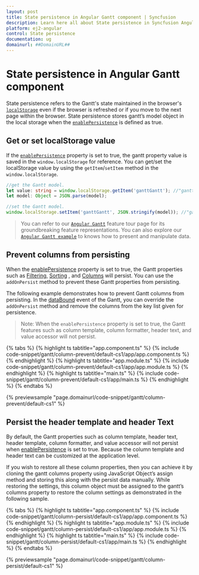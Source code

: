 ```yaml
---
layout: post
title: State persistence in Angular Gantt component | Syncfusion
description: Learn here all about State persistence in Syncfusion Angular Gantt component of Syncfusion Essential JS 2 and more.
platform: ej2-angular
control: State persistence 
documentation: ug
domainurl: ##DomainURL##
---
```


# State persistence in Angular Gantt component

State persistence refers to the Gantt's state maintained in the browser's [`localStorage`](https://www.w3schools.com/html/html5_webstorage.asp#) even if the browser is refreshed or if you move to the next page within the browser.
State persistence stores gantt’s model object in the local storage when the [`enablePersistence`](https://ej2.syncfusion.com/angular/documentation/api/gantt/#enablepersistence) is defined as true.

## Get or set localStorage value

If the [`enablePersistence`](https://ej2.syncfusion.com/angular/documentation/api/gantt/#enablepersistence) property is set to true, the gantt property value is saved in the `window.localStorage` for reference. You can get/set the localStorage value by using the `getItem`/`setItem` method in the `window.localStorage`.

```typescript
//get the Gantt model.
let value: string = window.localStorage.getItem('ganttGantt'); //"ganttGantt" is component name + component id.
let model: Object = JSON.parse(model);

```

```typescript
//set the Gantt model.
window.localStorage.setItem('ganttGantt', JSON.stringify(model)); //"ganttGantt" is component name + component id.

```

> You can refer to our [`Angular Gantt`](https://www.syncfusion.com/angular-ui-components/angular-gantt-chart) feature tour page for its groundbreaking feature representations. You can also explore our [`Angular Gantt example`](https://ej2.syncfusion.com/angular/demos/#/material/gantt/default) to knows how to present and manipulate data.

## Prevent columns from persisting

When the [enablePersistence](https://ej2.syncfusion.com/angular/documentation/api/gantt/#enablepersistence) property is set to true, the Gantt properties such as [Filtering](https://ej2.syncfusion.com/angular/documentation/api/gantt/#allowfiltering), [Sorting](https://ej2.syncfusion.com/angular/documentation/api/gantt/#allowsorting) , and [Columns](https://ej2.syncfusion.com/angular/documentation/api/gantt/#columns) will persist. You can use the `addOnPersist` method to prevent these Gantt properties from persisting.

The following example demonstrates how to prevent Gantt columns from persisting. In the [dataBound](https://ej2.syncfusion.com/angular/documentation/api/gantt/#databound) event of the Gantt, you can override the `addOnPersist` method and remove the columns from the key list given for persistence.

>Note: When the `enablePersistence` property is set to true, the Gantt features such as column template, column formatter, header text, and value accessor will not persist.

{% tabs %}
{% highlight ts tabtitle="app.component.ts" %}
{% include code-snippet/gantt/column-prevent/default-cs1/app/app.component.ts %}
{% endhighlight %}
{% highlight ts tabtitle="app.module.ts" %}
{% include code-snippet/gantt/column-prevent/default-cs1/app/app.module.ts %}
{% endhighlight %}
{% highlight ts tabtitle="main.ts" %}
{% include code-snippet/gantt/column-prevent/default-cs1/app/main.ts %}
{% endhighlight %}
{% endtabs %}
  
{% previewsample "page.domainurl/code-snippet/gantt/column-prevent/default-cs1" %}

## Persist the header template and header Text

By default, the Gantt properties such as column template, header text, header template, column formatter, and value accessor will not persist when [enablePersistence](https://ej2.syncfusion.com/angular/documentation/api/gantt/#enablepersistence) is set to true. Because the column template and header text can be customized at the application level.

If you wish to restore all these column properties, then you can achieve it by cloning the gantt columns property using JavaScript Object’s assign method and storing this along with the persist data manually. While restoring the settings, this column object must be assigned to the gantt’s columns property to restore the column settings as demonstrated in the following sample.

{% tabs %}
{% highlight ts tabtitle="app.component.ts" %}
{% include code-snippet/gantt/column-persist/default-cs1/app/app.component.ts %}
{% endhighlight %}
{% highlight ts tabtitle="app.module.ts" %}
{% include code-snippet/gantt/column-persist/default-cs1/app/app.module.ts %}
{% endhighlight %}
{% highlight ts tabtitle="main.ts" %}
{% include code-snippet/gantt/column-persist/default-cs1/app/main.ts %}
{% endhighlight %}
{% endtabs %}
  
{% previewsample "page.domainurl/code-snippet/gantt/column-persist/default-cs1" %}
